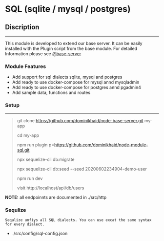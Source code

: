 # SQL (sqlite / mysql / postgres)

## Discription

---

This module is developed to extend our base server. It can be easily installed with the Plugin script from the base module. For detailed Information please see [@base-server](https://github.com/dominikhaid/node-base-server.git)

### Module Features

- Add support for sql dialects sqlite, mysql and postgres
- Add ready to use docker-compose for mysql annd mysqladmin
- Add ready to use docker-compose for postgres annd pgadmin4
- Add sample data, functions and routes



### Setup

---

> git clone https://github.com/dominikhaid/node-base-server.git my-app
> 
> cd my-app
> 
> npm run plugin p=https://github.com/dominikhaid/node-module-sql.git
> 
> npx sequelize-cli db:migrate
> 
> npx sequelize-cli db:seed --seed 20200602234904-demo-user
> 
> npm run dev
> 
> visit http://localhost/api/db/users

**NOTE:**  all endpoinnts are documented in ./src/http



### Sequlize
```
Sequlize unfiys all SQL dialects. You can use excat the same syntax for every dialect. 
```
- ./src/config/sql-config.json